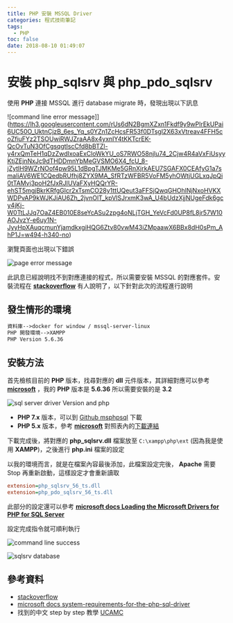 ```yaml
---
title: PHP 安裝 MSSQL Driver
categories: 程式技術筆記
tags:
  - PHP
toc: false
date: 2018-08-10 01:49:07
---
```


# 安裝 **php_sqlsrv** 與 **php_pdo_sqlsrv**

使用 **PHP** 連接 MSSQL 進行 database migrate 時，發現出現以下訊息

![command line error message]](https://lh3.googleusercontent.com/rUs6dN2BgmXZxn1Fkdf9y9wPlrEkUPai6UC50O_UktnCjzB_6es_Yq_s0YZn1ZcHcsFR53f0DTsgl2X63xVtreav4FFH5coZfiuFYz2TSOUwiRWJZraAA8x4yxnIY4tKKTcrEK-QcOvTuN3OfCgsqgtIscCfd8bBTZl-y4rxQmTeH1qDzZwdIxoaExCloWkYU_oS7RWO58njlu74_2Cjw4R4aVxFiUsyyKtjZEjnNxJc9dTHDDmnYbMeGVSMO6X4_fcU_8-jZytlH9WZrNOof4pw95L1dBpgTJMKMe5GRnXjrkAEU7SGAFX0CEAfyG1a7smaIiAV6WE1CQedbRUfhj8ZYX9MA_SfRTzWFBR5VoFM5yhOWtjUGLxqJpQi0tTAMvj3poH2fJxRJIUVaFXyHQQrYR-ehST5mgjBkrKRfgGlcr2xTsmCO28y1ttUQeut3aFFSjQwqGHOhlNjNxoHVKXWDPvAP9kWJKJiAU6Zh_2jvnOlT_kpVlSJrxmK3wA_U4bUdzXjjNUgeFdk6gcy4jKj-W0TtLJJq7OaZ4EB010E8seYcASu2zpg4oNLjTGH_YeVcFd0UP8fL8jr57W10AOJvzY-e6uy1N-JyyHpXAuqcmunYjamdkxgiHQG6Ztv80vwM43iZMpaawX6BBx8dH0sPm_AhP1J=w494-h340-no)
<!-- more -->

瀏覽頁面也出現以下錯誤

![page error message](https://lh3.googleusercontent.com/_wQX8-85GNXb53XFySs3IJX6Y324GZiR8JjNLFC0Bf_GknTa6emaIpbyS-YkKc5pK7Pf7JRrEdFivRagRD5AUnROiyiJIctAEUorOP7d0Cx5XEb5LG7zE9Vm2lz42G2kUmAEAquFwXsW8FOtvUf0AiFwK9PlpQoX88xk0YOTRcL1vaTcZbtAVf9rEPARz3KP1dvCFGFkhY-Q_D0ihYDHcEppYWqk-qZ8Avfx9EeW74Y9lssnoz6CxIaiBSPjN9yjxf5538uwAsRMvut3Sefizhu7LQJ17JMf4uixQ-igNL_7pGu14zxBuSUI9_fzrZ9x8mKa59-noH4KvAx3W1jv08c3AfRGwTQCKaUSv_a5hwCCUZYRRjE4rSLfNiypmP2caaQhyWvor5KAOdtQP_cTeBM6gMwN69eyHIwkczWxbfTL1frBoUy6-iV9xun8WVMw4kPZEZheo661MeD3-wuBPdqgHl6mE1WKSDHU79ix6lD9WC3p-SSeMs2CKnjQM0oiOUjlYmqk-dx0WlFUZ5uBV4LyLSNIB_9Zh51hU2xIB3nuRlEH6dklyK7medbK1CyDaaD05dHIAD1Ysi1QVzdYwRcKwG2mddr5YPeY9NLqsVXG4RVumfnByDTin1kAoEwJKiVMREiCdCODwifyYq_f8y8rZPgYB76_=w1109-h188-no)

此訊息已經說明找不到對應連接的程式，所以需要安裝 MSSQL 的對應套件。安裝流程在 [**stackoverflow**][2] 有人說明了，以下針對此次的流程進行說明

## 發生情形的環境

``` txt
資料庫-->docker for window / mssql-server-linux
PHP 開發環境-->XAMPP
PHP Version 5.6.36
```

## 安裝方法

首先檢核目前的 **PHP** 版本，找尋對應的 **dll** 元件版本，其詳細對應可以參考 [**microsoft**][3] ，我的 **PHP** 版本是 **5.6.36** 所以需要安裝的是 **3.2**

![sql server driver Version and php](https://lh3.googleusercontent.com/T66cbUAR_dZA0gBKUA3EynI2BG7gHo7cKt5K6ZDvQW8L69Chqgm7rvV-igXK3QxvnhxatSAd6rXSlJUsy_yMkJQo29jEqbqSM3mI0Ugef98EFqPnv91NA4Aj7iPDgoADWSdrZFhwPnePMuB1q9mTQ1AvBhCGlfvnWxwMBYUwAtgnqyV3dieYOEzyKnkpOs13x48rCYVDRPVDs_oFcbECG8FFgxyYoNHAc3IdpH0lRNdeKtUnE3fF57dlGZcg3QGsXCZ9CjWNMUAdDOQfASPUl8uzlNww_8-8lPCYWaGYZEg5pInp_RlHd7ydMCYimL8Jb8BGqUcxKUlSRmxSuhxUhzswVEU1pzOC3neoq4tcP0-8YclLmC4jN_koYLCvuLyfZVwzg3SgdtKqoHFC7BYEg7xw667KGfT6RBAhD9KQ8J3dhPvqGbkkkZWeAUhgabY5hrHJ2bV0Qil-m1bT3M_S9ge616e1xVBJ8scCoboW1ZkxwlogXH64PW1W_Q85ji1MLxSucMDqGS1B31RL2UTuloIIaq8J1reCBJkn1boEd8jfw1Bf53fajOr-FJRHDcRTrYS9DicV213pUIP7Rt2M7pQC7Q2sDlo_7sNoWH5p44AFHvnvg0nGlKWPpuluwYMGVUxscdkaPRGdgSFCMu5Be5tVpKIoBdqR=w1031-h601-no)

- **PHP 7.x** 版本，可以到 [Github msphpsql](https://github.com/Microsoft/msphpsql/releases) 下載
- **PHP 5.x** 版本，參考 [**microsoft**][3] 對照表內的[下載連結](https://docs.microsoft.com/en-us/sql/connect/php/download-drivers-php-sql-server?view=sql-server-2017)

下載完成後，將對應的 **php_sqlsrv.dll** 檔案放至 `C:\xampp\php\ext` (因為我是使用 **XAMPP**)，之後進行 **php.ini** 檔案的設定

以我的環境而言，就是在檔案內容最後添加，此檔案設定完後， **Apache** 需要 Stop 再重新啟動，這樣設定才會重新讀取

``` ini
extension=php_sqlsrv_56_ts.dll
extension=php_pdo_sqlsrv_56_ts.dll
```

此部分的設定還可以參考 [**microsoft docs Loading the Microsoft Drivers for PHP for SQL Server**](https://docs.microsoft.com/en-us/sql/connect/php/loading-the-php-sql-driver?view=sql-server-2017)

設定完成指令就可順利執行

![command line success](https://lh3.googleusercontent.com/CCNnZIJg31VRAAr6rMSkEgSP52noMUe3Mq_0ZhaYHeXFs8MUlMtLdNY7VUW74-ROJyV1ySHUO6ObvbMhOq7TPsQgOAHlJFPXDqeuGqa6ZUBWBYbhQ87vmDSDyWfllubyF5lh5C_RWrSBh9vYxwifOsx54otsPrYjaI6sAA2sT5MuAQnW0cA5X3b47L4ge4lHHmi46lySq5OAC7izeGFsOn3PYHYPN-XQtLs290CK9J5b3NW65tysP0kBsMIygB-np9qU482YDhLKD1j5C4JIfeOVq121vx6S-S45Vtg9C0VHvoW0rnvdCw8x-mAB1ZZj7s_oIZgXFOh20R_2eAmZ516QeFJShi7P-hTTDuwXUPtvz7EyJWtSKvqdY8NrQPW693JE-1BUhX6YfKbvqy0KzKVQc6ARNhCT2ARghPN10IkcnvUG3fdo-vB8fXndE4f_m-mi571se1vym4EqW4xcvaBrxDP2kGp_T_Pmr3ixGKaj1muFd8VUYbwpcoeDsWiKUafr1WmsP37McdaxXFaa3uo2hOYtH7NSiLmgZ6Lz-e-76u-dC5XV2wgQ9vpezoSeGDMIjG3qK5mjChk9xzSNCe5uMm9iiC-Hy7j41FFZJtGr2Vl8BEVB0VtkU9s3M_dICgylIViAnBtZbEYGq5DXBe0QiXn0YBpv=w715-h412-no)

![sqlsrv database](https://lh3.googleusercontent.com/RLSYNkf_9JOZcmk7lJet-igoRl0E-Sfs4qFGxkCZFgdzaMMkKcLrRd8gl_8vEF_VJi9g0AyFx3MZsSzVJkkQz1jSobkpsMdw5CQowDy8PLa-HW0dLK_8ut79chYVTzDRkV-FoeYwBcR77b0M_1eDJwwGC61kGhr2gs4UG5-dKtCba1u70dWSI-ISc-WeyrW1fWuRSHLtwwBHiAsMPxzco9QLSm4tYlCFYN2jqk_4XxBlcJYsVpN4-apYU25yVbL6Hac2X_Lb6RlNt1-X_IsjsKCYZryuuipTsHjHD6T1TwsGz1v2-PRxX1UmlTzU1Mgu213uBySYJoX5AQOHDAAmXbHSGMnNLhb2RW3Zr2tr0QXmf3KeS5iZutDVKBVysi46-3ik7YLdFSnBfmy9jmb2woTGjJds7s6BPrqVfZxXojwCewJBCpX61Y2StUCm4WQO9mcbYjTA73NeQAZ9TfojZlj2HeTFPUvsSwZ7wSjgS_XIwd4P0GYsBsqdTBTU-Cgl3lhHgzDMdF4i4tZm5QqEE7RFv5v5YFc8Nf2NJwuU7YXP5Uio8m254gmjMCoYdmnU6A9bmQ6gpbBQ9xH0mUUYB-DxsdtLmzwelsmuG4haJyfsiRTHeq_dSmU2iIigpgcs6sTeTUkMgZ_fBrGvJHpfUXp8ILym_JQr=w354-h385-no)

## 參考資料

- [stackoverflow][2]
- [microsoft docs system-requirements-for-the-php-sql-driver][3]
- 找到的中文 step by step 教學 [UCAMC][1]

[1]: http://www.ucamc.com/e-learning/computer-skills/146-php-sqlsrv.html
[2]: https://stackoverflow.com/questions/37245795/sqlsrv-could-not-find-driver-laravel-on-azure
[3]: https://docs.microsoft.com/en-us/sql/connect/php/system-requirements-for-the-php-sql-driver?view=sql-server-2017